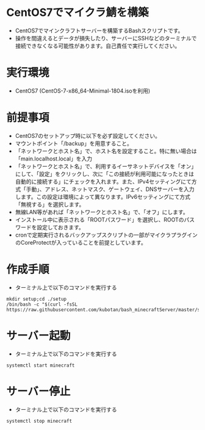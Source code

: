 # CentOS7でマイクラ鯖を構築
- CentOS7でマインクラフトサーバーを構築するBashスクリプトです。
- 操作を間違えるとデータが損失したり、サーバーにSSHなどのターミナルで接続できなくなる可能性があります。自己責任で実行してください。

# 実行環境
- CentOS7 (CentOS-7-x86_64-Minimal-1804.isoを利用)

# 前提事項
- CentOS7のセットアップ時に以下を必ず設定してください。
 - マウントポイント「/backup」を用意すること。
 - 「ネットワークとホスト名」で、ホスト名を設定すること。特に無い場合は「main.localhost.local」を入力
 - 「ネットワークとホスト名」で、利用するイーサネットデバイスを「オン」にして、「設定」をクリックし、次に「この接続が利用可能になったときは自動的に接続する」にチェックを入れます。また、IPv4セッティングにて方式「手動」、アドレス、ネットマスク、ゲートウェイ、DNSサーバーを入力します。この設定は環境によって異なります。IPv6セッティングにて方式「無視する」を選択します。
 - 無線LAN等があれば「ネットワークとホスト名」で、「オフ」にします。
 - インストール中に表示される「ROOTパスワード」を選択し、ROOTのパスワードを設定しておきます。
 - cronで定期実行されるバックアップスクリプトの一部がマイクラプラグインのCoreProtectが入っていることを前提としています。

# 作成手順
- ターミナル上で以下のコマンドを実行する
```
mkdir setup;cd ./setup
/bin/bash -c "$(curl -fsSL https://raw.githubusercontent.com/kubotan/bash_minecraftServer/master/setup)"
```
# サーバー起動
- ターミナル上で以下のコマンドを実行する
```
systemctl start minecraft
```

# サーバー停止
- ターミナル上で以下のコマンドを実行する
```
systemctl stop minecraft
```
